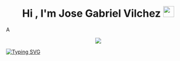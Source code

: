 <h1 align="center"><b>Hi , I'm Jose Gabriel Vilchez </b><img src="https://media.giphy.com/media/hvRJCLFzcasrR4ia7z/giphy.gif" width="30"></h1>
<!--  -->A
<p align="center">
  <a href="https://github.com/DenverCoder1/readme-typing-svg"><img src="https://readme-typing-svg.herokuapp.com/demo/?color=E41224?font=Time+New+Roman&color=White&size=20&center=true&vCenter=true&width=600&height=100&lines=Full+stack+developer,;Computer+Science+Engineering+Student,;Proactive+Learner/Researcher,;A+web+development+Enthusiast..<3"></a>
</p>

<a href="https://git.io/typing-svg"><img src="https://readme-typing-svg.herokuapp.com?font=Fira+Code&pause=1000&color=E41224&width=435&lines=The+five+boxing+wizards+jump+quickly" alt="Typing SVG" /></a>

